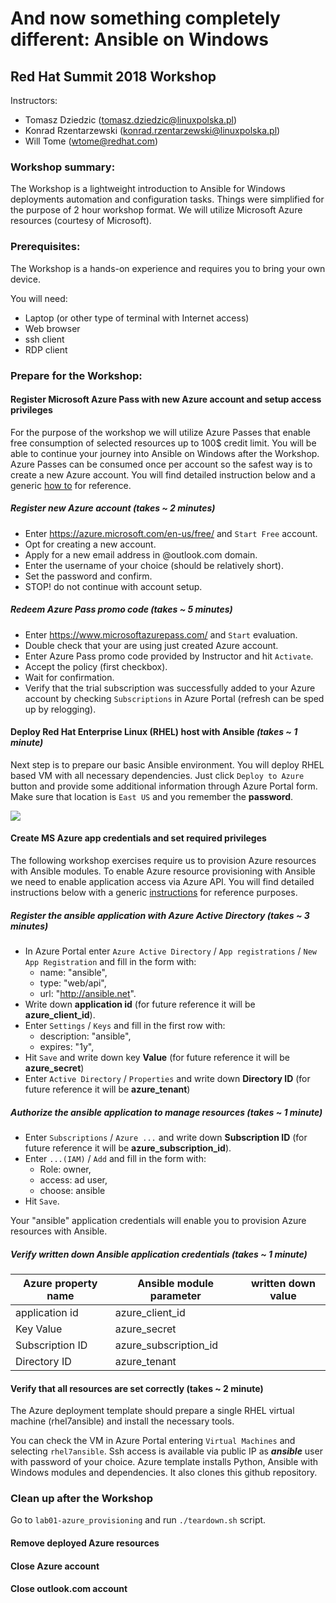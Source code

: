 # And now something completely different: Ansible on Windows
## Red Hat Summit 2018 Workshop
Instructors:
* Tomasz Dziedzic (tomasz.dziedzic@linuxpolska.pl)
* Konrad Rzentarzewski (konrad.rzentarzewski@linuxpolska.pl)
* Will Tome (wtome@redhat.com)

### Workshop summary:
The Workshop is a lightweight introduction to Ansible for Windows deployments automation and configuration tasks. Things were simplified for the purpose of 2 hour workshop format. We will utilize Microsoft Azure resources (courtesy of Microsoft).

### Prerequisites:
The Workshop is a hands-on experience and requires you to bring your own device.

You will need:
* Laptop (or other type of terminal with Internet access)
* Web browser
* ssh client
* RDP client

### Prepare for the Workshop:
#### Register Microsoft Azure Pass with new Azure account and setup access privileges
For the purpose of the workshop we will utilize Azure Passes that enable free consumption of selected resources up to 100$ credit limit. You will be able to continue your journey into Ansible on Windows after the Workshop. Azure Passes can be consumed once per account so the safest way is to create a new Azure account.
You will find detailed instruction below and a generic <a href="https://www.microsoftazurepass.com/Home/HowTo">how to</a> for reference.

##### Register new Azure account _(takes ~ 2 minutes)_
* Enter https://azure.microsoft.com/en-us/free/ and `Start Free` account.
* Opt for creating a new account.
* Apply for a new email address in @outlook.com domain.
* Enter the username of your choice (should be relatively short).
* Set the password and confirm.
* STOP! do not continue with account setup.

##### Redeem Azure Pass promo code _(takes ~ 5 minutes)_
* Enter https://www.microsoftazurepass.com/ and `Start` evaluation.
* Double check that your are using just created Azure account.
* Enter Azure Pass promo code provided by Instructor and hit `Activate`.
* Accept the policy (first checkbox).
* Wait for confirmation.
* Verify that the trial subscription was successfully added to your Azure account by checking `Subscriptions` in Azure Portal (refresh can be sped up by relogging).

#### Deploy Red Hat Enterprise Linux (RHEL) host with Ansible _(takes ~ 1 minute)_
Next step is to prepare our basic Ansible environment. You will deploy RHEL based VM with all necessary dependencies.
Just click `Deploy to Azure` button and provide some additional information through Azure Portal form. Make sure that location is `East US` and you remember the **password**.

<a href="https://portal.azure.com/#create/Microsoft.Template/uri/https%3A%2F%2Fraw.githubusercontent.com%2Flinuxpolska%2Frhsummit18-ansible-windows%2Fmaster%2Fazuredeploy.json"><img src="http://azuredeploy.net/deploybutton.png"/></a>

#### Create MS Azure app credentials and set required privileges
The following workshop exercises require us to provision Azure resources with Ansible modules.
To enable Azure resource provisioning with Ansible we need to enable application access via Azure API.
You will find detailed instructions below with a generic <a href="https://docs.microsoft.com/en-us/azure/azure-resource-manager/resource-group-create-service-principal-portal">instructions</a> for reference purposes.

##### Register the ansible application with Azure Active Directory _(takes ~ 3 minutes)_

* In Azure Portal enter `Azure Active Directory` / `App registrations` / `New App Registration` and fill in the form with:
  - name: "ansible",
  - type: "web/api",
  - url: "http://ansible.net".
* Write down **application id** (for future reference it will be **azure_client_id**).
* Enter `Settings` / `Keys` and fill in the first row with:
  - description: "ansible",
  - expires: "1y",
* Hit `Save` and write down key **Value** (for future reference it will be **azure_secret**)
* Enter `Active Directory` / `Properties` and write down **Directory ID** (for future reference it will be **azure_tenant**)

##### Authorize the ansible application to manage resources _(takes ~ 1 minute)_
* Enter `Subscriptions` / `Azure ...` and write down **Subscription ID** (for future reference it will be **azure_subscription_id**).
* Enter `...(IAM)` / `Add` and fill in the form with:
  - Role: owner,
  - access: ad user,
  - choose: ansible
* Hit `Save`.

Your "ansible" application credentials will enable you to provision Azure resources with Ansible.

##### Verify written down Ansible application credentials _(takes ~ 1 minute)_
Azure property name | Ansible module parameter | written down value
--- | --- | ---
application id | azure_client_id |
Key Value | azure_secret |
Subscription ID | azure_subscription_id |
Directory ID | azure_tenant |


#### Verify that all resources are set correctly (takes ~ 2 minute)
The Azure deployment template should prepare a single RHEL virtual machine (rhel7ansible) and install the necessary tools.

You can check the VM in Azure Portal entering `Virtual Machines` and selecting `rhel7ansible`.
Ssh access is available via public IP as _**ansible**_ user with password of your choice.
Azure template installs Python, Ansible with Windows modules and dependencies. It also clones this github repository.

### Clean up after the Workshop

Go to ```lab01-azure_provisioning``` and run ```./teardown.sh``` script.

#### Remove deployed Azure resources
#### Close Azure account
#### Close outlook.com account
